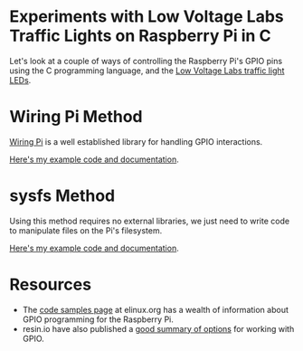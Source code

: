 # Experiments with Low Voltage Labs Traffic Lights on Raspberry Pi in C

Let's look at a couple of ways of controlling the Raspberry Pi's GPIO pins using the C programming language, and the [Low Voltage Labs traffic light LEDs](http://lowvoltagelabs.com/products/pi-traffic/).

# Wiring Pi Method

[Wiring Pi](http://wiringpi.com/) is a well established library for handling GPIO interactions.  

[Here's my example code and documentation](wiringpi/).

# sysfs Method

Using this method requires no external libraries, we just need to write code to manipulate files on the Pi's filesystem.

[Here's my example code and documentation](sysfs/).

# Resources

* The [code samples page](https://elinux.org/RPi_GPIO_Code_Samples) at elinux.org has a wealth of information about GPIO programming for the Raspberry Pi.
* resin.io have also published a [good summary of options](https://docs.resin.io/learn/develop/hardware/gpio/#raspberry-pi) for working with GPIO.
